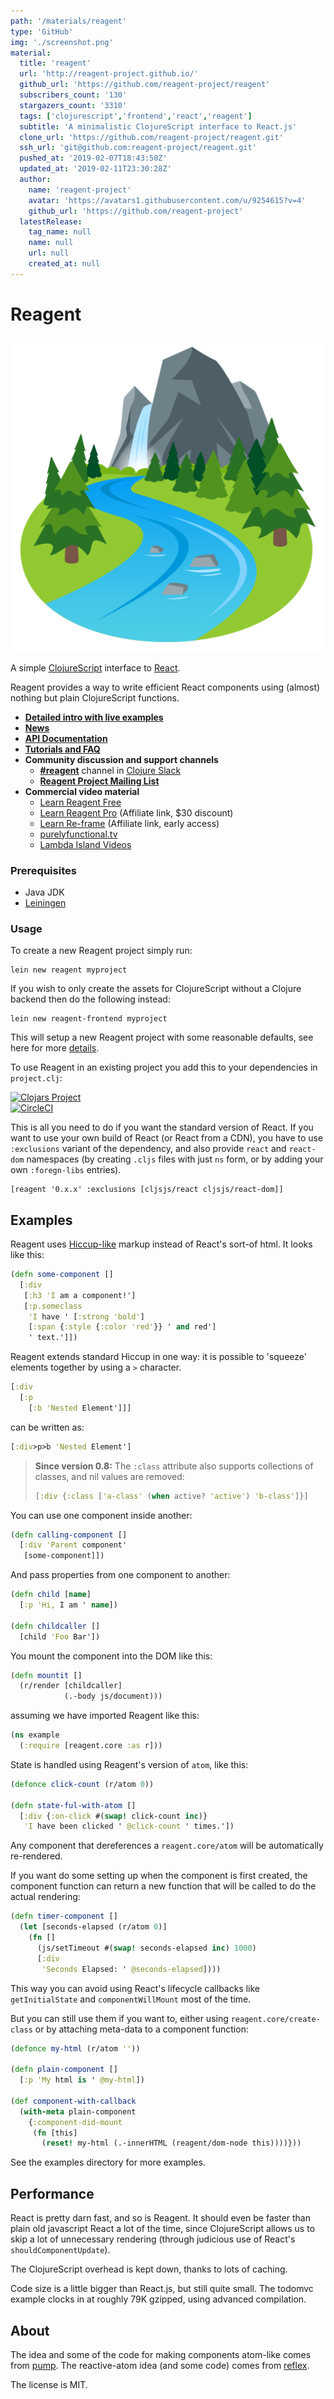 ```yaml
---
path: '/materials/reagent'
type: 'GitHub'
img: './screenshot.png'
material:
  title: 'reagent'
  url: 'http://reagent-project.github.io/'
  github_url: 'https://github.com/reagent-project/reagent'
  subscribers_count: '130'
  stargazers_count: '3310'
  tags: ['clojurescript','frontend','react','reagent']
  subtitle: 'A minimalistic ClojureScript interface to React.js'
  clone_url: 'https://github.com/reagent-project/reagent.git'
  ssh_url: 'git@github.com:reagent-project/reagent.git'
  pushed_at: '2019-02-07T18:43:50Z'
  updated_at: '2019-02-11T23:30:28Z'
  author:
    name: 'reagent-project'
    avatar: 'https://avatars1.githubusercontent.com/u/9254615?v=4'
    github_url: 'https://github.com/reagent-project'
  latestRelease:
    tag_name: null
    name: null
    url: null
    created_at: null
---
```


# Reagent

![Reagent-Project](logo.png)

A simple [ClojureScript](http://github.com/clojure/clojurescript) interface to [React](http://facebook.github.io/react/).

Reagent provides a way to write efficient React components using (almost) nothing but plain ClojureScript functions.

  * **[Detailed intro with live examples](http://reagent-project.github.io/)**
  * **[News](http://reagent-project.github.io/news/index.html)**
  * **[API Documentation](http://reagent-project.github.io/docs/master/)**
  * **[Tutorials and FAQ](https://github.com/reagent-project/reagent/tree/master/doc)**
  * **Community discussion and support channels**
    * **[#reagent](https://clojurians.slack.com/messages/reagent/)** channel in [Clojure Slack](http://clojurians.net/)
    * **[Reagent Project Mailing List](https://groups.google.com/forum/#!forum/reagent-project)**
  * **Commercial video material**
    * [Learn Reagent Free](https://www.jacekschae.com/learn-reagent-free/tycit?coupon=REAGENT)
    * [Learn Reagent Pro](https://www.jacekschae.com/learn-reagent-pro/tycit?coupon=REAGENT) (Affiliate link, $30 discount)
    * [Learn Re-frame](https://www.jacekschae.com/learn-re-frame-pro?coupon=REAGENT) (Affiliate link, early access)
    * [purelyfunctional.tv ](https://purelyfunctional.tv/guide/reagent/)
    * [Lambda Island Videos](https://lambdaisland.com/collections/react-reagent-re-frame)

### Prerequisites

* Java JDK
* [Leiningen](http://leiningen.org/)

### Usage

To create a new Reagent project simply run:

    lein new reagent myproject

If you wish to only create the assets for ClojureScript without a Clojure backend then do the following instead:

    lein new reagent-frontend myproject

This will setup a new Reagent project with some reasonable defaults, see here for more [details](https://github.com/reagent-project/reagent-template).

To use Reagent in an existing project you add this to your dependencies in `project.clj`:

[![Clojars Project](http://clojars.org/reagent/latest-version.svg)](http://clojars.org/reagent) <br>
[![CircleCI](https://circleci.com/gh/reagent-project/reagent.svg?style=svg)](https://circleci.com/gh/reagent-project/reagent)

This is all you need to do if you want the standard version of React. If you want to use your own build of React (or React from a CDN), you have to use `:exclusions` variant of the dependency, and also provide `react` and `react-dom` namespaces (by creating `.cljs` files with just `ns` form, or by adding your own `:foregn-libs` entries).

    [reagent '0.x.x' :exclusions [cljsjs/react cljsjs/react-dom]]

## Examples

Reagent uses [Hiccup-like](https://github.com/weavejester/hiccup) markup instead of React's sort-of html. It looks like this:

```clj
(defn some-component []
  [:div
   [:h3 'I am a component!']
   [:p.someclass
    'I have ' [:strong 'bold']
    [:span {:style {:color 'red'}} ' and red']
    ' text.']])
```

Reagent extends standard Hiccup in one way: it is possible to 'squeeze' elements together by using a `>` character.

```clj
[:div
  [:p
    [:b 'Nested Element']]]
```

can be written as:

```clj
[:div>p>b 'Nested Element']
```

> **Since version 0.8:** The `:class` attribute also supports collections of classes, and nil values are removed:
>
> ```clj
> [:div {:class ['a-class' (when active? 'active') 'b-class']}]
> ```

You can use one component inside another:

```clj
(defn calling-component []
  [:div 'Parent component'
   [some-component]])
```

And pass properties from one component to another:

```clj
(defn child [name]
  [:p 'Hi, I am ' name])

(defn childcaller []
  [child 'Foo Bar'])
```

You mount the component into the DOM like this:

```clj
(defn mountit []
  (r/render [childcaller]
            (.-body js/document)))
```

assuming we have imported Reagent like this:

```clj
(ns example
  (:require [reagent.core :as r]))
```

State is handled using Reagent's version of `atom`, like this:

```clj
(defonce click-count (r/atom 0))

(defn state-ful-with-atom []
  [:div {:on-click #(swap! click-count inc)}
   'I have been clicked ' @click-count ' times.'])
```

Any component that dereferences a `reagent.core/atom` will be automatically re-rendered.

If you want do some setting up when the component is first created, the component function can return a new function that will be called to do the actual rendering:

```clj
(defn timer-component []
  (let [seconds-elapsed (r/atom 0)]
    (fn []
      (js/setTimeout #(swap! seconds-elapsed inc) 1000)
      [:div
       'Seconds Elapsed: ' @seconds-elapsed])))
```

This way you can avoid using React's lifecycle callbacks like `getInitialState` and `componentWillMount` most of the time.

But you can still use them if you want to, either using `reagent.core/create-class` or by attaching meta-data to a component function:

```clj
(defonce my-html (r/atom ''))

(defn plain-component []
  [:p 'My html is ' @my-html])

(def component-with-callback
  (with-meta plain-component
    {:component-did-mount
     (fn [this]
       (reset! my-html (.-innerHTML (reagent/dom-node this))))}))
```

See the examples directory for more examples.


## Performance

React is pretty darn fast, and so is Reagent. It should even be faster than plain old javascript React a lot of the time, since ClojureScript allows us to skip a lot of unnecessary rendering (through judicious use of React's `shouldComponentUpdate`).

The ClojureScript overhead is kept down, thanks to lots of caching.

Code size is a little bigger than React.js, but still quite small. The todomvc example clocks in at roughly 79K gzipped, using advanced compilation.


## About

The idea and some of the code for making components atom-like comes from [pump](https://github.com/piranha/pump). The reactive-atom idea (and some code) comes from [reflex](https://github.com/lynaghk/reflex).

The license is MIT.

